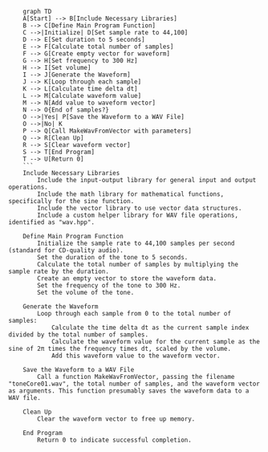 ```mermaid
    graph TD
    A[Start] --> B[Include Necessary Libraries]
    B --> C[Define Main Program Function]
    C -->|Initialize| D[Set sample rate to 44,100]
    D --> E[Set duration to 5 seconds]
    E --> F[Calculate total number of samples]
    F --> G[Create empty vector for waveform]
    G --> H[Set frequency to 300 Hz]
    H --> I[Set volume]
    I --> J[Generate the Waveform]
    J --> K[Loop through each sample]
    K --> L[Calculate time delta dt]
    L --> M[Calculate waveform value]
    M --> N[Add value to waveform vector]
    N --> O{End of samples?}
    O -->|Yes| P[Save the Waveform to a WAV File]
    O -->|No| K
    P --> Q[Call MakeWavFromVector with parameters]
    Q --> R[Clean Up]
    R --> S[Clear waveform vector]
    S --> T[End Program]
    T --> U[Return 0]
    ```
    Include Necessary Libraries
        Include the input-output library for general input and output operations.
        Include the math library for mathematical functions, specifically for the sine function.
        Include the vector library to use vector data structures.
        Include a custom helper library for WAV file operations, identified as "wav.hpp".

    Define Main Program Function
        Initialize the sample rate to 44,100 samples per second (standard for CD-quality audio).
        Set the duration of the tone to 5 seconds.
        Calculate the total number of samples by multiplying the sample rate by the duration.
        Create an empty vector to store the waveform data.
        Set the frequency of the tone to 300 Hz.
        Set the volume of the tone.

    Generate the Waveform
        Loop through each sample from 0 to the total number of samples:
            Calculate the time delta dt as the current sample index divided by the total number of samples.
            Calculate the waveform value for the current sample as the sine of 2π times the frequency times dt, scaled by the volume.
            Add this waveform value to the waveform vector.

    Save the Waveform to a WAV File
        Call a function MakeWavFromVector, passing the filename "toneCore01.wav", the total number of samples, and the waveform vector as arguments. This function presumably saves the waveform data to a WAV file.

    Clean Up
        Clear the waveform vector to free up memory.

    End Program
        Return 0 to indicate successful completion.
